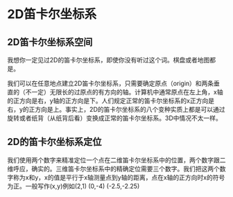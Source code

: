 # 2D笛卡尔坐标系

## 2D笛卡尔坐标系空间

我想你一定见过2D的笛卡尔坐标系，即使你没有听过这个词。棋盘或者地图都是。  

我们可以在任意地点建立2D笛卡尔坐标系，只需要确定原点（origin）和两条垂直的（不一定）无限长的过原点的有方向的轴。计算机中通常原点在左上角，x轴的正方向是右，y轴的正方向是下。人们规定正常的笛卡尔坐标系的x正方向是右，y的正方向是上。事实上，2D的笛卡尔坐标系的八个变种实质上都是可以通过旋转或者纸背（从纸背后看）变换成正常的笛卡尔坐标系。3D中情况不太一样。  

## 2D的笛卡尔坐标系定位

我们使用两个数字来精准定位一个点在二维笛卡尔坐标系中的位置，两个数字跟二维呼应，确实的。三维笛卡尔坐标系中的精确定位需要三个数字。我们把这两个数字称为x和y，x的值是平行于x轴测量点到y轴的距离，点在x轴的正方向时x的符号为正。一般写作(x,y)例如(2,1) (0,-4) (-2.5,-2.25)  
